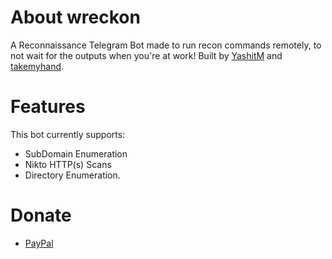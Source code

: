 # About wreckon
A Reconnaissance Telegram Bot made to run recon commands remotely, to not wait for the outputs when you're at work!
Built by [YashitM](https://www.twitter.com/YashitM) and [takemyhand](https://www.twitter.com/iamTakeMyHand).


# Features
This bot currently supports:
* SubDomain Enumeration
* Nikto HTTP(s) Scans
* Directory Enumeration.

# Donate
* [PayPal](https://www.paypal.me/nah-not-really-thanks-for-the-gesture-tho)
